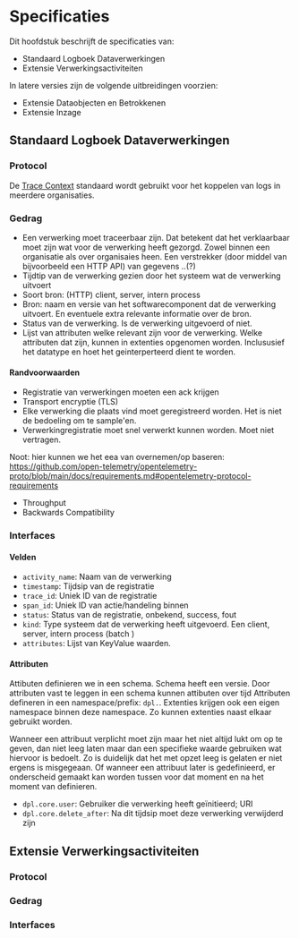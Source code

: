 # Specificaties

Dit hoofdstuk beschrijft de specificaties van:
- Standaard Logboek Dataverwerkingen
- Extensie Verwerkingsactiviteiten

In latere versies zijn de volgende uitbreidingen voorzien:
- Extensie Dataobjecten en Betrokkenen
- Extensie Inzage


## Standaard Logboek Dataverwerkingen

### Protocol


De [Trace Context](https://www.w3.org/TR/trace-context/) standaard wordt gebruikt voor het koppelen van logs in meerdere organisaties.




### Gedrag




* Een verwerking moet traceerbaar zijn. Dat betekent dat het verklaarbaar moet zijn wat voor de verwerking heeft gezorgd. Zowel binnen een organisatie als over organisaies heen. Een verstrekker (door middel van bijvoorbeeld een HTTP API) van gegevens ..(?)
* Tijdtip van de verwerking gezien door het systeem wat de verwerking uitvoert
* Soort bron: (HTTP) client, server, intern process
* Bron: naam en versie van het softwarecomponent dat de verwerking uitvoert. En eventuele extra relevante informatie over de bron.
* Status van de verwerking. Is de verwerking uitgevoerd of niet.
* Lijst van attributen welke relevant zijn voor de verwerking. Welke attributen dat zijn, kunnen in extenties opgenomen worden. Inclususief het datatype en hoet het geinterperteerd dient te worden.


#### Randvoorwaarden

* Registratie van verwerkingen moeten een ack krijgen
* Transport encryptie (TLS)
* Elke verwerking die plaats vind moet geregistreerd worden. Het is niet de bedoeling om te sample'en.
* Verwerkingregistratie moet snel verwerkt kunnen worden. Moet niet vertragen.

Noot: hier kunnen we het eea van overnemen/op baseren: https://github.com/open-telemetry/opentelemetry-proto/blob/main/docs/requirements.md#opentelemetry-protocol-requirements
* Throughput
* Backwards Compatibility


### Interfaces

#### Velden

* `activity_name`: Naam van de verwerking
* `timestamp`: Tijdsip van de registratie
* `trace_id`: Uniek ID van de registratie
* `span_id`: Uniek ID van actie/handeling binnen
* `status`: Status van de registratie, onbekend, success, fout
* `kind`: Type systeem dat de verwerking heeft uitgevoerd. Een client, server, intern process (batch )
* `attributes`: Lijst van KeyValue waarden.

#### Attributen

Attibuten definieren we in een schema. Schema heeft een versie. Door attributen vast te leggen in een schema kunnen attibuten over tijd
Attributen defineren in een namespace/prefix: `dpl.`. Extenties krijgen ook een eigen namespace binnen deze namespace. Zo kunnen extenties naast elkaar gebruikt worden.

Wanneer een attribuut verplicht moet zijn maar het niet altijd lukt om op te geven, dan niet leeg laten maar dan een specifieke waarde gebruiken wat hiervoor is bedoelt. Zo is duidelijk dat het met opzet leeg is gelaten er niet ergens is misgegeaan. Of wanneer een attribuut later is gedefinieerd, er onderscheid gemaakt kan worden tussen voor dat moment en na het moment van definieren.

* `dpl.core.user`: Gebruiker die verwerking heeft geïnitieerd; URI
* `dpl.core.delete_after`: Na dit tijdsip moet deze verwerking verwijderd zijn



## Extensie Verwerkingsactiviteiten

### Protocol

### Gedrag

### Interfaces
